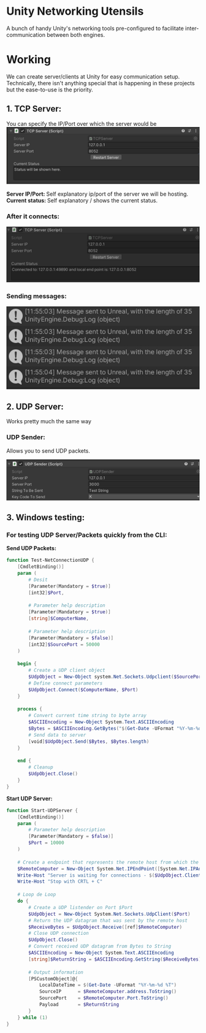 # Unity Networking Utensils
A bunch of handy Unity's networking tools pre-configured to facilitate inter-communication between both engines.

# Working
We can create server/clients at Unity for easy communication setup. Technically, there isn't anything special that is happening in these projects but the ease-to-use is the priority.

## 1. TCP Server:

You can specify the IP/Port over which the server would be 
!["1. TCP Unity Server"](Demo/1_TCPServer.png)

<b> Server IP/Port: </b> Self explanatory ip/port of the server we will be hosting.
<br>
<b> Current status: </b> Self explanatory / shows the current status.

### After it connects:
!["1.1. TCP Connected"](Demo/1_TCPConnected.png)

### Sending messages:
!["1.2. Sending Messages"](Demo/1_SendingMessages.png)

## 2. UDP Server:
Works pretty much the same way

### UDP Sender:
Allows you to send UDP packets.

!["2. Unreal Recieving"](Demo/2_UDPSender.png)
 
## 3. Windows testing:

### For testing UDP Server/Packets quickly from the CLI:


<b> Send UDP Packets: </b>
```powershell
function Test-NetConnectionUDP {
    [CmdletBinding()]
    param (
        # Desit
        [Parameter(Mandatory = $true)]
        [int32]$Port,

        # Parameter help description
        [Parameter(Mandatory = $true)]
        [string]$ComputerName,

        # Parameter help description
        [Parameter(Mandatory = $false)]
        [int32]$SourcePort = 50000
    )

    begin {
        # Create a UDP client object
        $UdpObject = New-Object system.Net.Sockets.Udpclient($SourcePort)
        # Define connect parameters
        $UdpObject.Connect($ComputerName, $Port)
    }

    process {
        # Convert current time string to byte array
        $ASCIIEncoding = New-Object System.Text.ASCIIEncoding
        $Bytes = $ASCIIEncoding.GetBytes("$(Get-Date -UFormat "%Y-%m-%d %T")")
        # Send data to server
        [void]$UdpObject.Send($Bytes, $Bytes.length)
    }

    end {
        # Cleanup
        $UdpObject.Close()
    }
}
```

<b> Start UDP Server: </b>
```powershell
function Start-UDPServer {
    [CmdletBinding()]
    param (
        # Parameter help description
        [Parameter(Mandatory = $false)]
        $Port = 10000
    )
    
    # Create a endpoint that represents the remote host from which the data was sent.
    $RemoteComputer = New-Object System.Net.IPEndPoint([System.Net.IPAddress]::Any, 0)
    Write-Host "Server is waiting for connections - $($UdpObject.Client.LocalEndPoint)"
    Write-Host "Stop with CRTL + C"

    # Loop de Loop
    do {
        # Create a UDP listender on Port $Port
        $UdpObject = New-Object System.Net.Sockets.UdpClient($Port)
        # Return the UDP datagram that was sent by the remote host
        $ReceiveBytes = $UdpObject.Receive([ref]$RemoteComputer)
        # Close UDP connection
        $UdpObject.Close()
        # Convert received UDP datagram from Bytes to String
        $ASCIIEncoding = New-Object System.Text.ASCIIEncoding
        [string]$ReturnString = $ASCIIEncoding.GetString($ReceiveBytes)

        # Output information
        [PSCustomObject]@{
            LocalDateTime = $(Get-Date -UFormat "%Y-%m-%d %T")
            SourceIP      = $RemoteComputer.address.ToString()
            SourcePort    = $RemoteComputer.Port.ToString()
            Payload       = $ReturnString
        }
    } while (1)
}


```

